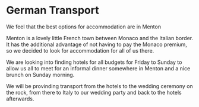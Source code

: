 # German Transport

We feel that the best options for accommodation are in Menton

Menton is a lovely little French town between Monaco and the Italian border. It has the additional advantage of not having to pay the Monaco premium, so we decided to look for accommodation for all of us there.

We are looking into finding hotels for all budgets for Friday to Sunday to allow us all to meet for an informal dinner somewhere in Menton and a nice brunch on Sunday morning.

We will be provinding transport from the hotels to the wedding ceremony on the rock, from there to Italy to our wedding party and back to the hotels afterwards.
